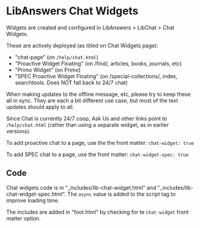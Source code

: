 # LibAnswers Chat Widgets

Widgets are created and configured in LibAnswers > LibChat > Chat Widgets.

These are actively deployed (as titled on Chat Widgets page):

- "chat-page" (on `/help/chat.html`)
- "Proactive Widget Floating" (on /find/, articles, books, journals, etc)
- "Primo Widget" (on Primo)
- "SPEC Proactive Widget Floating" (on /special-collections/, index, searchtools. Does NOT fall back to 24/7 chat)

When making updates to the offline message, etc, please try to keep these all in sync. 
They are each a bit different use case, but most of the text updates should apply to all. 

Since Chat is currently 24/7 coop, Ask Us and other links point to `/help/chat.html` (rather than using a separate widget, as in earlier versions).

To add proactive chat to a page, use the the front matter: 
`chat-widget: true`

To add SPEC chat to a page, use the front matter:
`chat-widget-spec: true`

## Code

Chat widgets code is in "_includes/lib-chat-widget.html" and "_includes/lib-chat-widget-spec.html".
The `async` value is added to the script tag to improve loading time.

The includes are added in "foot.html" by checking for te `chat-widget` front matter option.
